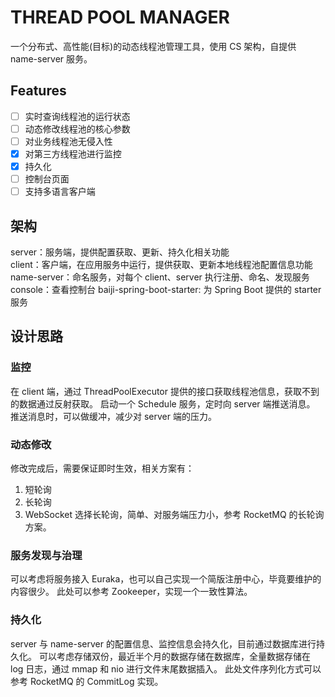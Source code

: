 # THREAD POOL MANAGER
一个分布式、高性能(目标)的动态线程池管理工具，使用 CS 架构，自提供 name-server 服务。

## Features
- [ ] 实时查询线程池的运行状态
- [ ] 动态修改线程池的核心参数
- [ ] 对业务线程池无侵入性
- [x] 对第三方线程池进行监控
- [x] 持久化
- [ ] 控制台页面
- [ ] 支持多语言客户端

## 架构
server：服务端，提供配置获取、更新、持久化相关功能  
client：客户端，在应用服务中运行，提供获取、更新本地线程池配置信息功能  
name-server：命名服务，对每个 client、server 执行注册、命名、发现服务  
console：查看控制台
baiji-spring-boot-starter: 为 Spring Boot 提供的 starter 服务 

## 设计思路
### 监控
在 client 端，通过 ThreadPoolExecutor 提供的接口获取线程池信息，获取不到的数据通过反射获取。
启动一个 Schedule 服务，定时向 server 端推送消息。
推送消息时，可以做缓冲，减少对 server 端的压力。

### 动态修改
修改完成后，需要保证即时生效，相关方案有：
1. 短轮询
2. 长轮询
3. WebSocket
选择长轮询，简单、对服务端压力小，参考 RocketMQ 的长轮询方案。

### 服务发现与治理
可以考虑将服务接入 Euraka，也可以自己实现一个简版注册中心，毕竟要维护的内容很少。
此处可以参考 Zookeeper，实现一个一致性算法。

### 持久化
server 与 name-server 的配置信息、监控信息会持久化，目前通过数据库进行持久化。
可以考虑存储双份，最近半个月的数据存储在数据库，全量数据存储在 log 日志，通过 mmap 和 nio 进行文件末尾数据插入。
此处文件序列化方式可以参考 RocketMQ 的 CommitLog 实现。
